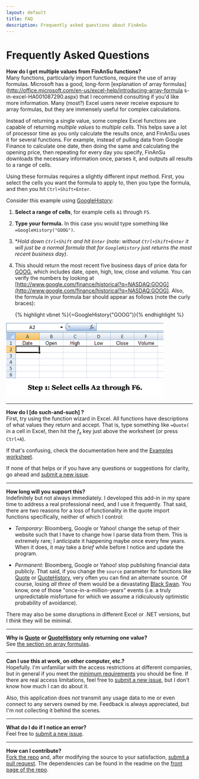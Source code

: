 ```yaml
---
layout: default
title: FAQ
description: Frequently asked questions about FinAnSu
---
```


Frequently Asked Questions
==========================

**<a name="array_formulas">How do I get multiple values from FinAnSu functions?</a>**  
Many functions, particularly import functions, require the use of
array formulas. Microsoft has a good, long-form [explanation of array
formulas](http://office.microsoft.com/en-us/excel-help/introducing-array-formula
s-in-excel-HA001087290.aspx) that I recommend consulting if you'd like more
information. Many (most?) Excel users never receive exposure to array formulas,
but they are immensely useful for complex calculations.

Instead of returning a single value, some complex Excel functions are capable
of returning _multiple values_ to _multiple cells_. This helps save a lot of
processor time as you only calculate the results once, and FinAnSu uses it for
several functions. For example, instead of pulling data from Google Finance to
calculate one date, then doing the same and calculating the opening price, then
repeating for every day you specify, FinAnSu downloads the necessary information
once, parses it, and outputs all results to a range of cells.

Using these formulas requires a slightly different input method. First, you
select the cells you want the formula to apply to, then you type the formula,
and then you hit `Ctrl+Shift+Enter`.

Consider this example using [GoogleHistory](web#google_history):

  1. **Select a range of cells**, for example cells `A1` through `F5`.
  2. **Type your formula.** In this case you would type something like
     `=GoogleHistory("GOOG")`.
  3. **Hold down `Ctrl+Shift` and hit `Enter`* _(note: without
     `Ctrl+Shift+Enter` it will just be a normal formula that for
     `GoogleHistory` just returns the most recent business day)_.
  4. This should return the most recent five business days of price data
     for [GOOG](http://www.google.com/finance?q=GOOG), which includes date,
     open, high, low, close and volume. You can verify the numbers by looking at
     [http://www.google.com/finance/historical?q=NASDAQ:GOOG](http://www.google.com/finance/historical?q=NASDAQ:GOOG).
     Also, the formula in your formula bar should appear as follows (note the curly braces):

     {% highlight vbnet %}{=GoogleHistory("GOOG")}{% endhighlight %}

![An array formula](img/array_formula.gif)

---

**How do I [do such-and-such] ?**  
First, try using the function wizard in Excel. All functions have descriptions
of what values they return and accept. That is, type something like `=Quote(` in
a cell in Excel, then hit the _f<sub>x</sub>_ key just above the worksheet (or
press `Ctrl+A`).

If that's confusing, check the documentation here and the [Examples
worksheet](https://github.com/brymck/finansu/raw/master/FinAnSu/Examples.xls).

If none of that helps or if you have any questions or suggestions for clarity,
go ahead and [submit a new issue](https://github.com/brymck/finansu/issues/new).

---

**How long will you support this?**  
Indefinitely but not always immediately. I developed this add-in in my spare
time to address a real professional need, and I use it frequently. That said,
there are two reasons for a loss of functionality in the quote import functions
specifically, neither of which I control:

  * *Temporary:* Bloomberg, Google or Yahoo! change the setup of their website
    such that I have to change how I parse data from them. This is extremely
    rare; I anticipate it happening maybe once every few years. When it does, it
    may take a _brief_ while before I notice and update the program.

  * *Permanent:* Bloomberg, Google or Yahoo! stop publishing financial data
    publicly. That said, if you change the `source` parameter for functions like
    [Quote](web#quote) or [QuoteHistory](web#quote_history), very often you can
    find an alternate source. Of course, losing _all three_ of them would be a
    devastating [Black Swan](http://en.wikipedia.org/wiki/Black_swan_theory).
    You know, one of those "once-in-a-million-years" events (i.e. a truly
    unpredictable misfortune for which we assume a ridiculously optimistic
    probability of avoidance).

There may also be some disruptions in different Excel or .NET versions, but I
_think_ they will be minimal.

---

**Why is [Quote](web#quote) or [QuoteHistory](web#quote_history) only returning
one value?**  
See [the section on array formulas](#array_formulas).

---

**Can I use this at work, on other computer, etc.?**  
Hopefully. I'm unfamiliar with the access restrictions at different companies,
but in general if you meet the [minimum requirements](faq#requirements) you
should be fine. If there are real access limitations, feel free to [submit a new
issue](https://github.com/brymck/finansu/issues/new), but I don't know how much
I can do about it.

Also, this application does _not_ transmit any usage data to me or even connect
to any servers owned by me. Feedback is always appreciated, but I'm not
collecting it behind the scenes.

---

**What do I do if I notice an error?**  
Feel free to [submit a new issue](https://github.com/brymck/finansu/issues/new).

---

**How can I contribute?**  
[Fork the repo](http://help.github.com/fork-a-repo/) and,
after modifying the source to your satisfaction, [submit a
pull request](http://help.github.com/send-pull-requests/). The
dependencies can be found in the readme on the [front page of the
repo](https://github.com/brymck/finansu).
